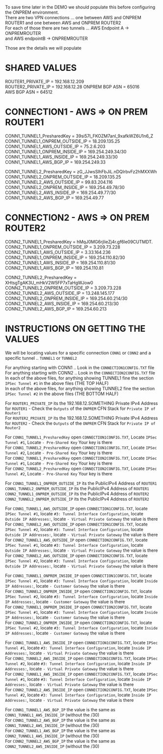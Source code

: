 
To save time later in the DEMO we should populate this before configuring the ONPREM environment.  
There are two VPN connections ... one between AWS and ONPREM ROUTER1 and one between AWS and ONPREM ROUTER2  
For each of those there are two tunnels ... AWS Endpoint A -> ONPREMROUTER  
and AWS endpointB -> ONPREMROUTER  

Those are the details we will populate  

# SHARED VALUES

ROUTER1_PRIVATE_IP                  = 192.168.12.209   
ROUTER2_PRIVATE_IP                  = 192.168.12.28 
ONPREM BGP ASN                      = 65016  
AWS BGP ASN                         = 64512  

# CONNECTION1 - AWS => ON PREM ROUTER1

CONN1_TUNNEL1_PresharedKey          =  39si57l_FKOZM7anl_9xafkWZ6U1n6_Z
CONN1_TUNNEL1_ONPREM_OUTSIDE_IP     =  18.209.135.25
CONN1_TUNNEL1_AWS_OUTSIDE_IP        =  75.2.6.203
CONN1_TUNNEL1_ONPREM_INSIDE_IP      =  169.254.249.34/30
CONN1_TUNNEL1_AWS_INSIDE_IP         =  169.254.249.33/30
CONN1_TUNNEL1_AWS_BGP_IP            =  169.254.249.33

CONN1_TUNNEL2_PresharedKey          =  zG_JJwsSlhFbJiL.nDQIrbvFz2hMXXWh
CONN1_TUNNEL2_ONPREM_OUTSIDE_IP     =  18.209.135.25
CONN1_TUNNEL2_AWS_OUTSIDE_IP        =  99.83.204.116
CONN1_TUNNEL2_ONPREM_INSIDE_IP      =  169.254.49.78/30
CONN1_TUNNEL2_AWS_INSIDE_IP         =  169.254.49.77/30
CONN1_TUNNEL2_AWS_BGP_IP            =  169.254.49.77


# CONNECTION2 - AWS => ON PREM ROUTER2

CONN2_TUNNEL1_PresharedKey          =  hMqJ0MG6rjIieZj4r.gf6le09CUTMDT.
CONN2_TUNNEL1_ONPREM_OUTSIDE_IP     =  3.209.73.228
CONN2_TUNNEL1_AWS_OUTSIDE_IP        =  3.33.164.236
CONN2_TUNNEL1_ONPREM_INSIDE_IP      =  169.254.110.82/30
CONN2_TUNNEL1_AWS_INSIDE_IP         =  169.254.110.81/30
CONN2_TUNNEL1_AWS_BGP_IP            =  169.254.110.81

CONN2_TUNNEL2_PresharedKey          =  XHtsgTgAK3U_mHkV2W5FP7xTaHgWJow0
CONN2_TUNNEL2_ONPREM_OUTSIDE_IP     =  3.209.73.228
CONN2_TUNNEL2_AWS_OUTSIDE_IP        =  13.248.145.177
CONN2_TUNNEL2_ONPREM_INSIDE_IP      =  169.254.60.214/30
CONN2_TUNNEL2_AWS_INSIDE_IP         =  169.254.60.213/30
CONN2_TUNNEL2_AWS_BGP_IP            =  169.254.60.213


# INSTRUCTIONS ON GETTING THE VALUES

We will be locating values for a specific connection `CONN1` or `CONN2` and a specific tunnel .. `TUNNEL1` or `TUNNEL2`  

For anything starting with CONN1 .. Look in the `CONNECTION1CONFIG.TXT` file  
For anything starting with CONN2 .. Look in the `CONNECTION2CONFIG.TXT` file  
In each of the above files, for anything showing TUNNEL1 fine the section `IPSec Tunnel #1` in the above files (THE TOP HALF)  
In each of the above files, for anything showing TUNNEL2 fine the section `IPSec Tunnel #2` in the above files (THE BOTTOM HALF)  

For `ROUTER1_PRIVATE_IP` its the 192.168.12.SOMETHING Private IPv4 Address for `ROUTER1` - Check the `Outputs` of the `ONPREM` CFN Stack for `Private IP of Router1`  
For `ROUTER2_PRIVATE_IP` its the 192.168.12.SOMETHING Private IPv4 Address for `ROUTER2` - Check the `Outputs` of the `ONPREM` CFN Stack for `Private IP of Router2`  

For `CONN1_TUNNEL1_PresharedKey` open `CONNECTION1CONFIG.TXT`, Locate `IPSec Tunnel #1`, Locate `- Pre-Shared Key` Your key is there  
For `CONN1_TUNNEL2_PresharedKey` open `CONNECTION1CONFIG.TXT`, Locate `IPSec Tunnel #2`, Locate `- Pre-Shared Key` Your key is there  
For `CONN2_TUNNEL1_PresharedKey` open `CONNECTION2CONFIG.TXT`, Locate `IPSec Tunnel #1`, Locate `- Pre-Shared Key` Your key is there  
For `CONN2_TUNNEL2_PresharedKey` open `CONNECTION2CONFIG.TXT`, Locate `IPSec Tunnel #2`, Locate `- Pre-Shared Key` Your key is there  

For `CONN1_TUNNEL1_ONPREM_OUTSIDE_IP` its the PublicIPv4 Address of `ROUTER1`  
    `CONN1_TUNNEL2_ONPREM_OUTSIDE_IP` its the PublicIPv4 Address of `ROUTER1`  
    `CONN2_TUNNEL1_ONPREM_OUTSIDE_IP` its the PublicIPv4 Address of `ROUTER2`  
    `CONN2_TUNNEL2_ONPREM_OUTSIDE_IP` its the PublicIPv4 Address of `ROUTER2`  

For `CONN1_TUNNEL1_AWS_OUTSIDE_IP` open `CONNECTION1CONFIG.TXT`, locate `IPSec Tunnel #1`, locate `#3: Tunnel Interface Configuration`, locate `Outside IP Addresses:`, locate `- Virtual Private Gateway` the value is there  
For `CONN1_TUNNEL2_AWS_OUTSIDE_IP` open `CONNECTION1CONFIG.TXT`, locate `IPSec Tunnel #2`, locate `#3: Tunnel Interface Configuration`, locate `Outside IP Addresses:`, locate `- Virtual Private Gateway` the value is there  
For `CONN2_TUNNEL1_AWS_OUTSIDE_IP` open `CONNECTION2CONFIG.TXT`, locate `IPSec Tunnel #1`, locate `#3: Tunnel Interface Configuration`, locate `Outside IP Addresses:`, locate `- Virtual Private Gateway` the value is there  
For `CONN2_TUNNEL2_AWS_OUTSIDE_IP` open `CONNECTION2CONFIG.TXT`, locate `IPSec Tunnel #2`, locate `#3: Tunnel Interface Configuration`, locate `Outside IP Addresses:`, locate `- Virtual Private Gateway` the value is there  

For `CONN1_TUNNEL1_ONPREM_INSIDE_IP` open `CONNECTION1CONFIG.TXT`, locate `IPSec Tunnel #1`, locate `#3: Tunnel Interface Configuration`, locate `Inside IP Addresses:`, locate `- Customer Gateway` the value is there  
For `CONN1_TUNNEL2_ONPREM_INSIDE_IP` open `CONNECTION1CONFIG.TXT`, locate `IPSec Tunnel #2`, locate `#3: Tunnel Interface Configuration`, locate `Inside IP Addresses:`, locate `- Customer Gateway` the value is there  
For `CONN2_TUNNEL1_ONPREM_INSIDE_IP` open `CONNECTION2CONFIG.TXT`, locate `IPSec Tunnel #1`, locate `#3: Tunnel Interface Configuration`, locate `Inside IP Addresses:`, locate `- Customer Gateway` the value is there  
For `CONN2_TUNNEL2_ONPREM_INSIDE_IP` open `CONNECTION2CONFIG.TXT`, locate `IPSec Tunnel #2`, locate `#3: Tunnel Interface Configuration`, locate `Inside IP Addresses:`, locate `- Customer Gateway` the value is there  

For `CONN1_TUNNEL1_AWS_INSIDE_IP` open `CONNECTION1CONFIG.TXT`, locate `IPSec Tunnel #1`, locate `#3: Tunnel Interface Configuration`, locate `Inside IP Addresses:`, locate `- Virtual Private Gateway` the value is there  
For `CONN1_TUNNEL2_AWS_INSIDE_IP` open `CONNECTION1CONFIG.TXT`, locate `IPSec Tunnel #2`, locate `#3: Tunnel Interface Configuration`, locate `Inside IP Addresses:`, locate `- Virtual Private Gateway` the value is there  
For `CONN2_TUNNEL1_AWS_INSIDE_IP` open `CONNECTION2CONFIG.TXT`, locate `IPSec Tunnel #1`, locate `#3: Tunnel Interface Configuration`, locate `Inside IP Addresses:`, locate `- Virtual Private Gateway` the value is there  
For `CONN2_TUNNEL2_AWS_INSIDE_IP` open `CONNECTION2CONFIG.TXT`, locate `IPSec Tunnel #2`, locate `#3: Tunnel Interface Configuration`, locate `Inside IP Addresses:`, locate `- Virtual Private Gateway` the value is there  

For `CONN1_TUNNEL1_AWS_BGP_IP` the value is the same as `CONN1_TUNNEL1_AWS_INSIDE_IP`  (without the /30)  
For `CONN1_TUNNEL2_AWS_BGP_IP` the value is the same as `CONN1_TUNNEL2_AWS_INSIDE_IP`  (without the /30)    
For `CONN2_TUNNEL1_AWS_BGP_IP` the value is the same as `CONN2_TUNNEL1_AWS_INSIDE_IP`  (without the /30)    
For `CONN2_TUNNEL2_AWS_BGP_IP` the value is the same as `CONN2_TUNNEL2_AWS_INSIDE_IP`  (without the /30)    


